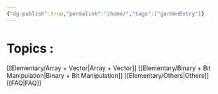 ```yaml
---
{"dg-publish":true,"permalink":"/home/","tags":["gardenEntry"]}
---
```


# Topics :
[[Elementary/Array + Vector\|Array + Vector]]
[[Elementary/Binary + Bit Manipulation\|Binary + Bit Manipulation]]
[[Elementary/Others\|Others]]
[[FAQ\|FAQ]]